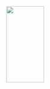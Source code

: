 <img src="https://github.com/sethbam9/Portfolio/blob/main/DrRacket%20Code%20-%20Space%20Invadors/space_invadors_demo.gif" width="100" height="200"/>

